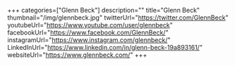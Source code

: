 +++
categories=["Glenn Beck"]
description=""
title="Glenn Beck"
thumbnail="/img/glennbeck.jpg"
twitterUrl="https://twitter.com/GlennBeck"
youtubeUrl="https://www.youtube.com/user/glennbeck"
facebookUrl="https://www.facebook.com/GlennBeck/"
instagramUrl="https://www.instagram.com/glennbeck/"
LinkedInUrl="https://www.linkedin.com/in/glenn-beck-19a893161/"
websiteUrl="https://www.glennbeck.com/"
+++
